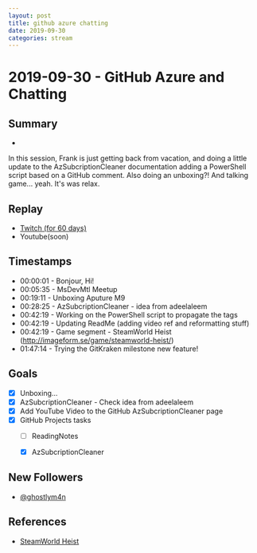 ```yaml
---
layout: post
title: github azure chatting
date: 2019-09-30
categories: stream
---
```



# 2019-09-30 - GitHub Azure and Chatting

## Summary
-

In this session, Frank is just getting back from vacation, and doing a little update to the AzSubcriptionCleaner documentation adding a PowerShell script based on a GitHub comment. Also doing an unboxing?! And talking game... yeah. It's was relax.

## Replay


- [Twitch (for 60 days)](https://www.twitch.tv/videos/488568062)
- Youtube(soon)


## Timestamps


- 00:00:01 - Bonjour, Hi!
- 00:05:35 - MsDevMtl Meetup
- 00:19:11 - Unboxing Aputure M9
- 00:28:25 - AzSubcriptionCleaner - idea from adeelaleem
- 00:42:19 - Working on the PowerShell script to propagate the tags
- 00:42:19 - Updating ReadMe (adding video ref and reformatting stuff)
- 00:42:19 - Game segment - SteamWorld Heist (http://imageform.se/game/steamworld-heist/)
- 01:47:14 - Trying the GitKraken milestone new feature!

Goals
-----

- [X] Unboxing...
- [X] AzSubcriptionCleaner - Check idea from adeelaleem  
- [X] Add YouTube Video to the GitHub AzSubcriptionCleaner page
- [X] GitHub Projects tasks
    - [ ] ReadingNotes  
    - [X] AzSubcriptionCleaner  


New Followers
-------------

- [@ghostlym4n](https://www.twitch.tv/ghostlym4n)



References
----------

- [SteamWorld Heist](http://imageform.se/game/steamworld-heist/)
